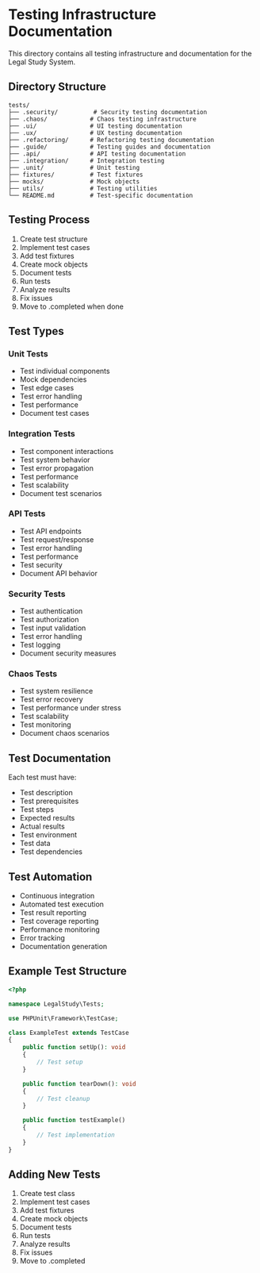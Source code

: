 # Testing Infrastructure Documentation

This directory contains all testing infrastructure and documentation for the Legal Study System.

## Directory Structure

```
tests/
├── .security/          # Security testing documentation
├── .chaos/            # Chaos testing infrastructure
├── .ui/               # UI testing documentation
├── .ux/               # UX testing documentation
├── .refactoring/      # Refactoring testing documentation
├── .guide/            # Testing guides and documentation
├── .api/              # API testing documentation
├── .integration/      # Integration testing
├── .unit/             # Unit testing
├── fixtures/          # Test fixtures
├── mocks/             # Mock objects
├── utils/             # Testing utilities
└── README.md          # Test-specific documentation
```

## Testing Process

1. Create test structure
2. Implement test cases
3. Add test fixtures
4. Create mock objects
5. Document tests
6. Run tests
7. Analyze results
8. Fix issues
9. Move to .completed when done

## Test Types

### Unit Tests
- Test individual components
- Mock dependencies
- Test edge cases
- Test error handling
- Test performance
- Document test cases

### Integration Tests
- Test component interactions
- Test system behavior
- Test error propagation
- Test performance
- Test scalability
- Document test scenarios

### API Tests
- Test API endpoints
- Test request/response
- Test error handling
- Test performance
- Test security
- Document API behavior

### Security Tests
- Test authentication
- Test authorization
- Test input validation
- Test error handling
- Test logging
- Document security measures

### Chaos Tests
- Test system resilience
- Test error recovery
- Test performance under stress
- Test scalability
- Test monitoring
- Document chaos scenarios

## Test Documentation

Each test must have:
- Test description
- Test prerequisites
- Test steps
- Expected results
- Actual results
- Test environment
- Test data
- Test dependencies

## Test Automation

- Continuous integration
- Automated test execution
- Test result reporting
- Test coverage reporting
- Performance monitoring
- Error tracking
- Documentation generation

## Example Test Structure

```php
<?php

namespace LegalStudy\Tests;

use PHPUnit\Framework\TestCase;

class ExampleTest extends TestCase
{
    public function setUp(): void
    {
        // Test setup
    }

    public function tearDown(): void
    {
        // Test cleanup
    }

    public function testExample()
    {
        // Test implementation
    }
}
```

## Adding New Tests

1. Create test class
2. Implement test cases
3. Add test fixtures
4. Create mock objects
5. Document tests
6. Run tests
7. Analyze results
8. Fix issues
9. Move to .completed 